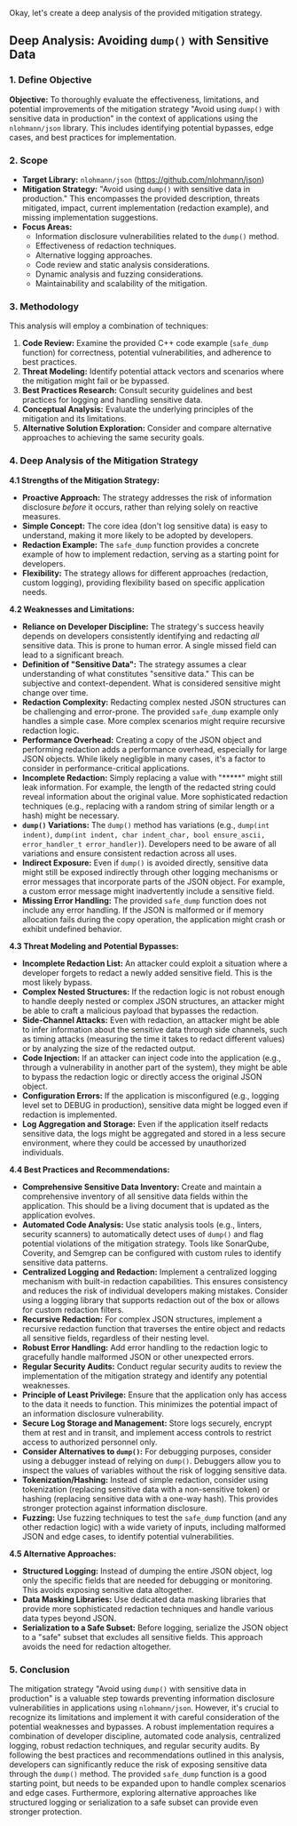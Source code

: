 Okay, let's create a deep analysis of the provided mitigation strategy.

## Deep Analysis: Avoiding `dump()` with Sensitive Data

### 1. Define Objective

**Objective:** To thoroughly evaluate the effectiveness, limitations, and potential improvements of the mitigation strategy "Avoid using `dump()` with sensitive data in production" in the context of applications using the `nlohmann/json` library.  This includes identifying potential bypasses, edge cases, and best practices for implementation.

### 2. Scope

*   **Target Library:** `nlohmann/json` (https://github.com/nlohmann/json)
*   **Mitigation Strategy:**  "Avoid using `dump()` with sensitive data in production."  This encompasses the provided description, threats mitigated, impact, current implementation (redaction example), and missing implementation suggestions.
*   **Focus Areas:**
    *   Information disclosure vulnerabilities related to the `dump()` method.
    *   Effectiveness of redaction techniques.
    *   Alternative logging approaches.
    *   Code review and static analysis considerations.
    *   Dynamic analysis and fuzzing considerations.
    *   Maintainability and scalability of the mitigation.

### 3. Methodology

This analysis will employ a combination of techniques:

1.  **Code Review:**  Examine the provided C++ code example (`safe_dump` function) for correctness, potential vulnerabilities, and adherence to best practices.
2.  **Threat Modeling:**  Identify potential attack vectors and scenarios where the mitigation might fail or be bypassed.
3.  **Best Practices Research:**  Consult security guidelines and best practices for logging and handling sensitive data.
4.  **Conceptual Analysis:**  Evaluate the underlying principles of the mitigation and its limitations.
5.  **Alternative Solution Exploration:** Consider and compare alternative approaches to achieving the same security goals.

### 4. Deep Analysis of the Mitigation Strategy

**4.1 Strengths of the Mitigation Strategy:**

*   **Proactive Approach:** The strategy addresses the risk of information disclosure *before* it occurs, rather than relying solely on reactive measures.
*   **Simple Concept:** The core idea (don't log sensitive data) is easy to understand, making it more likely to be adopted by developers.
*   **Redaction Example:** The `safe_dump` function provides a concrete example of how to implement redaction, serving as a starting point for developers.
*   **Flexibility:** The strategy allows for different approaches (redaction, custom logging), providing flexibility based on specific application needs.

**4.2 Weaknesses and Limitations:**

*   **Reliance on Developer Discipline:** The strategy's success heavily depends on developers consistently identifying and redacting *all* sensitive data.  This is prone to human error.  A single missed field can lead to a significant breach.
*   **Definition of "Sensitive Data":**  The strategy assumes a clear understanding of what constitutes "sensitive data."  This can be subjective and context-dependent.  What is considered sensitive might change over time.
*   **Redaction Complexity:**  Redacting complex nested JSON structures can be challenging and error-prone.  The provided `safe_dump` example only handles a simple case.  More complex scenarios might require recursive redaction logic.
*   **Performance Overhead:** Creating a copy of the JSON object and performing redaction adds a performance overhead, especially for large JSON objects.  While likely negligible in many cases, it's a factor to consider in performance-critical applications.
*   **Incomplete Redaction:**  Simply replacing a value with "*****" might still leak information.  For example, the length of the redacted string could reveal information about the original value.  More sophisticated redaction techniques (e.g., replacing with a random string of similar length or a hash) might be necessary.
*   **`dump()` Variations:** The `dump()` method has variations (e.g., `dump(int indent)`, `dump(int indent, char indent_char, bool ensure_ascii, error_handler_t error_handler)`).  Developers need to be aware of all variations and ensure consistent redaction across all uses.
*   **Indirect Exposure:** Even if `dump()` is avoided directly, sensitive data might still be exposed indirectly through other logging mechanisms or error messages that incorporate parts of the JSON object.  For example, a custom error message might inadvertently include a sensitive field.
* **Missing Error Handling:** The provided `safe_dump` function does not include any error handling. If the JSON is malformed or if memory allocation fails during the copy operation, the application might crash or exhibit undefined behavior.

**4.3 Threat Modeling and Potential Bypasses:**

*   **Incomplete Redaction List:** An attacker could exploit a situation where a developer forgets to redact a newly added sensitive field.  This is the most likely bypass.
*   **Complex Nested Structures:**  If the redaction logic is not robust enough to handle deeply nested or complex JSON structures, an attacker might be able to craft a malicious payload that bypasses the redaction.
*   **Side-Channel Attacks:**  Even with redaction, an attacker might be able to infer information about the sensitive data through side channels, such as timing attacks (measuring the time it takes to redact different values) or by analyzing the size of the redacted output.
*   **Code Injection:** If an attacker can inject code into the application (e.g., through a vulnerability in another part of the system), they might be able to bypass the redaction logic or directly access the original JSON object.
*   **Configuration Errors:**  If the application is misconfigured (e.g., logging level set to DEBUG in production), sensitive data might be logged even if redaction is implemented.
*   **Log Aggregation and Storage:** Even if the application itself redacts sensitive data, the logs might be aggregated and stored in a less secure environment, where they could be accessed by unauthorized individuals.

**4.4 Best Practices and Recommendations:**

*   **Comprehensive Sensitive Data Inventory:** Create and maintain a comprehensive inventory of all sensitive data fields within the application.  This should be a living document that is updated as the application evolves.
*   **Automated Code Analysis:** Use static analysis tools (e.g., linters, security scanners) to automatically detect uses of `dump()` and flag potential violations of the mitigation strategy.  Tools like SonarQube, Coverity, and Semgrep can be configured with custom rules to identify sensitive data patterns.
*   **Centralized Logging and Redaction:** Implement a centralized logging mechanism with built-in redaction capabilities.  This ensures consistency and reduces the risk of individual developers making mistakes.  Consider using a logging library that supports redaction out of the box or allows for custom redaction filters.
*   **Recursive Redaction:** For complex JSON structures, implement a recursive redaction function that traverses the entire object and redacts all sensitive fields, regardless of their nesting level.
*   **Robust Error Handling:** Add error handling to the redaction logic to gracefully handle malformed JSON or other unexpected errors.
*   **Regular Security Audits:** Conduct regular security audits to review the implementation of the mitigation strategy and identify any potential weaknesses.
*   **Principle of Least Privilege:** Ensure that the application only has access to the data it needs to function.  This minimizes the potential impact of an information disclosure vulnerability.
*   **Secure Log Storage and Management:** Store logs securely, encrypt them at rest and in transit, and implement access controls to restrict access to authorized personnel only.
*   **Consider Alternatives to `dump()`:** For debugging purposes, consider using a debugger instead of relying on `dump()`.  Debuggers allow you to inspect the values of variables without the risk of logging sensitive data.
*   **Tokenization/Hashing:** Instead of simple redaction, consider using tokenization (replacing sensitive data with a non-sensitive token) or hashing (replacing sensitive data with a one-way hash).  This provides stronger protection against information disclosure.
* **Fuzzing:** Use fuzzing techniques to test the `safe_dump` function (and any other redaction logic) with a wide variety of inputs, including malformed JSON and edge cases, to identify potential vulnerabilities.

**4.5 Alternative Approaches:**

*   **Structured Logging:** Instead of dumping the entire JSON object, log only the specific fields that are needed for debugging or monitoring.  This avoids exposing sensitive data altogether.
*   **Data Masking Libraries:** Use dedicated data masking libraries that provide more sophisticated redaction techniques and handle various data types beyond JSON.
*   **Serialization to a Safe Subset:** Before logging, serialize the JSON object to a "safe" subset that excludes all sensitive fields. This approach avoids the need for redaction altogether.

### 5. Conclusion

The mitigation strategy "Avoid using `dump()` with sensitive data in production" is a valuable step towards preventing information disclosure vulnerabilities in applications using `nlohmann/json`. However, it's crucial to recognize its limitations and implement it with careful consideration of the potential weaknesses and bypasses.  A robust implementation requires a combination of developer discipline, automated code analysis, centralized logging, robust redaction techniques, and regular security audits.  By following the best practices and recommendations outlined in this analysis, developers can significantly reduce the risk of exposing sensitive data through the `dump()` method. The provided `safe_dump` function is a good starting point, but needs to be expanded upon to handle complex scenarios and edge cases.  Furthermore, exploring alternative approaches like structured logging or serialization to a safe subset can provide even stronger protection.